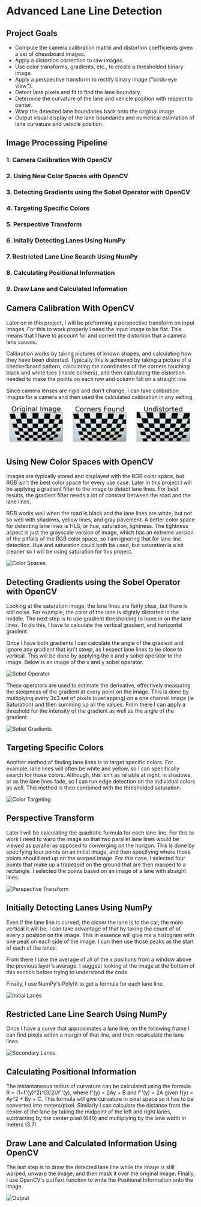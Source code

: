 # Advanced Lane Line Detection



## Project Goals

* Compute the camera calibration matrix and distortion coefficients given a set of chessboard images.
* Apply a distortion correction to raw images.
* Use color transforms, gradients, etc., to create a thresholded binary image.
* Apply a perspective transform to rectify binary image ("birds-eye view").
* Detect lane pixels and fit to find the lane boundary.
* Determine the curvature of the lane and vehicle position with respect to center.
* Warp the detected lane boundaries back onto the original image.
* Output visual display of the lane boundaries and numerical estimation of lane curvature and vehicle position.


[image1]: /markdown_images/calibration.png "Calibration"
[image2]: /markdown_images/color_spaces.png "Color Spaces"
[image3]: /markdown_images/sobel.png "Sobel Operator"
[image4]: /markdown_images/sobel_gradients.png "Sobel Gradients"
[image5]: /markdown_images/color_targeting.png "Color Targeting"
[image6]: /markdown_images/perspective_transform.png "Perspective Transform"
[image7]: /markdown_images/inital_lanes.png "Initial Lanes"
[image8]: /markdown_images/secondary_lanes.png "Secondary Lanes"
[image9]: /markdown_images/output.png "Output"




## Image Processing Pipeline



### 1. Camera Calibration With OpenCV
### 2. Using New Color Spaces with OpenCV
### 3. Detecting Gradients using the Sobel Operator with OpenCV
### 4. Targeting Specific Colors
### 5. Perspective Transform
### 6. Initally Detecting Lanes Using NumPy
### 7. Restricted Lane Line Search Using NumPy
### 8. Calculating Positional Information
### 9. Draw Lane and Calculated Information


## Camera Calibration With OpenCV



Later on in this project, I will be preforming a perspective transform on input images. For this to work properly I need the input image to be flat. This means that I have to account for and correct the distortion that a camera lens causes.

Calibration works by taking pictures of known shapes, and calculating how they have been distorted. Typically this is achieved by taking a picture of a checkerboard pattern, calculating the coordinates of the corners touching black and white tiles (inside corners), and then calculating the distortion needed to make the points on each row and column fall on a straight line.

Since camera lenses are rigid and don't change, I can take calibration images for a camera and then used the calculated calibration in any setting.

!["Calibration"][image1]


## Using New Color Spaces with OpenCV



Images are typically stored and displayed with the RGB color space, but RGB isn't the best color space for every use case. Later in this project I will be applying a gradient filter to the image to detect lane lines. For best results, the gradient filter needs a lot of contrast between the road and the lane lines. 

RGB works well when the road is black and the lane lines are white, but not so well with shadows, yellow lines, and gray pavement. A better color space for detecting lane lines is HLS, or hue, saturation, lightness. The lightness aspect is just the grayscale version of image, which has an extreme version of the pitfalls of the RGB color space, so I am ignoring that for lane line detection. Hue and saturation could both be used, but saturation is a bit cleaner so I will be using saturation for this project.


![][image2]



## Detecting Gradients using the Sobel Operator with OpenCV



Looking at the saturation image, the lane lines are fairly clear, but there is still noise. For example, the color of the lane is slightly distorted in the middle. The next step is to use gradient thresholding to hone in on the lane lines. To do this, I have to calculate the vertical gradient, and horizontal gradient.

Once I have both gradients I can calculate the angle of the gradient and ignore any gradient that isn't steep, as I expect lane lines to be close to vertical. This will be done by applying the x and y sobel operator to the image. Below is an image of the x and y sobel operator.

![][image3]

These operators are used to estimate the derivative, effectively measuring the steepness of the gradient at every point on the image. This is done by multiplying every 3x3 set of pixels (overlapping) on a one channel image (ie Saturation) and then summing up all the values. From there I can apply a threshold for the intensity of the gradient as well as the angle of the gradient.  

![][image4]

## Targeting Specific Colors



Another method of finding lane lines is to target specific colors. For example, lane lines will often be white and yellow, so I can specifically search for those colors. Although, this isn't as reliable at night, in shadows, or as the lane lines fade, so I can run edge detection on the individual colors as well. This method is then combined with the thresholded saturation.

![][image5]

## Perspective Transform



Later I will be calculating the quadratic formula for each lane line. For this to work I need to warp the image so that two parallel lane lines would be viewed as parallel as opposed to converging on the horizon. This is done by specifying four points on an initial image, and then specifying where those points should end up on the warped image. For this case, I selected four points that make up a trapezoid on the ground that are then mapped to a rectangle. I selected the points based on an image of a lane with straight lines.

![][image6]

## Initially Detecting Lanes Using NumPy



Even if the lane line is curved, the closer the lane is to the car, the more vertical it will be. I can take advantage of that by taking the count of of every x position on the image. This in essence will give me a histogram with one peak on each side of the image. I can then use those peaks as the start of each of the lanes.

From there I take the average of all of the x positions from a window above the previous layer's average. I suggest looking at the image at the bottom of this section before trying to understand the code

Finally, I use NumPy's Polyfit to get a formula for each lane line.

![][image7]

## Restricted Lane Line Search Using NumPy



Once I have a curve that approximates a lane line, on the following frame I can find pixels within a margin of that line, and then recalculate the lane lines.

![][image8]

## Calculating Positional Information 



The instantaneous radius of curvature can be calculated using the formula R = (1+f'(y)^2)^(3/2)/f''(y), where f'(y) = 2Ay + B and f''(y) = 2A given f(y) = Ay^2 + By + C. This formula will give curvature in pixel space so it has to be converted into meters/pixel. Similarly I can calculate the distance from the center of the lane by taking the midpoint of the left and right lanes, subtracting by the center pixel (640) and multiplying by the lane width in meters (3.7)


## Draw Lane and Calculated Information Using OpenCV



The last step is to draw the detected lane line while the image is still warped, unwarp the image, and then mask it over the original image. Finally, I use OpenCV's putText function to write the Positional Information onto the image. 

![][image9]


